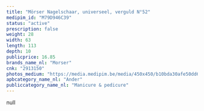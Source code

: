 ```yaml
---
title: "Mörser Nagelschaar, universeel, verguld N°52"
medipim_id: "M79D946C39"
status: "active"
prescription: false
weight: 28
width: 63
length: 113
depth: 10
publicprice: 16.85
brands_name_nl: "Morser"
cnk: "2913150"
photos_medium: "https://media.medipim.be/media/450x450/b10bda30afe50dd63ca82eccd14944cbd300e692.jpg"
apbcategory_name_nl: "Ander"
publiccategory_name_nl: "Manicure & pedicure"
---
```

null
